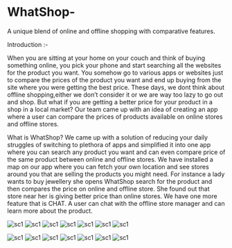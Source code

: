 # WhatShop-
A unique blend of online and offline shopping with comparative features.

Introduction :-

When you are sitting at your home on your couch and think of buying something
online, you pick your phone and start searching all the websites for the product you want.
You somehow go to various apps or websites just to compare the prices of the product you
want and end up buying from the site where you were getting the best price. These days,
we dont think about offline shopping,either we don’t consider it or we are way too lazy to
go out and shop. But what if you are getting a better price for your product in a shop in a
local market? Our team came up with an idea of creating an app where a user can compare
the prices of products available on online stores and offline stores.

What is WhatShop?
We came up with a solution of reducing your daily struggles of switching to
plethora of apps and simplified it into one app where you can search any product you want
and can even compare price of the same product between online and offline stores. We
have installed a map on our app where you can fetch your own location and see stores
around you that are selling the products you might need. For instance a lady wants to buy
jewellery she opens WhatShop search for the product and then compares the price on online
and offline store. She found out that store near her is giving better price than online stores.
We have one more feature that is CHAT. A user can chat with the offline store manager
and can learn more about the product.

![sc1](https://github.com/mohitkk123/WhatShop-/blob/master/sccc/Screenshot_2019-12-14-18-39-57-563_com.example.capstoneprototype.jpg)
![sc1](https://github.com/mohitkk123/WhatShop-/blob/master/sccc/Screenshot_2019-12-14-18-40-02-657_com.example.capstoneprototype.jpg)
![sc1](https://github.com/mohitkk123/WhatShop-/blob/master/sccc/Screenshot_2019-12-14-18-40-06-178_com.example.capstoneprototype.jpg)
![sc1](https://github.com/mohitkk123/WhatShop-/blob/master/sccc/Screenshot_2019-12-14-18-40-25-347_com.example.capstoneprototype.jpg)
![sc1](https://github.com/mohitkk123/WhatShop-/blob/master/sccc/Screenshot_2019-12-14-18-40-47-073_com.example.capstoneprototype.jpg)
![sc1](https://github.com/mohitkk123/WhatShop-/blob/master/sccc/Screenshot_2019-12-14-18-40-55-957_com.example.capstoneprototype.jpg)
![sc1](https://github.com/mohitkk123/WhatShop-/blob/master/sccc/Screenshot_2019-12-14-18-41-03-432_com.example.capstoneprototype.jpg)

![sc1](https://github.com/mohitkk123/WhatShop-/blob/master/sccc/Screenshot_2019-12-14-18-41-14-224_com.example.capstoneprototype.jpg)
![sc1](https://github.com/mohitkk123/WhatShop-/blob/master/sccc/Screenshot_2019-12-14-18-41-32-854_com.example.capstoneprototype.jpg)
![sc1](https://github.com/mohitkk123/WhatShop-/blob/master/sccc/Screenshot_2019-12-14-18-41-39-733_com.example.capstoneprototype.jpg)
![sc1](https://github.com/mohitkk123/WhatShop-/blob/master/sccc/Screenshot_2019-12-14-18-41-48-850_com.example.capstoneprototype.jpg)
![sc1](https://github.com/mohitkk123/WhatShop-/blob/master/sccc/Screenshot_2019-12-14-18-42-14-292_com.example.capstoneprototype.jpg)
![sc1](https://github.com/mohitkk123/WhatShop-/blob/master/sccc/Screenshot_2019-12-14-18-42-38-356_com.example.capstoneprototype.jpg)
![sc1](https://github.com/mohitkk123/WhatShop-/blob/master/sccc/Screenshot_2019-12-14-18-42-46-773_com.example.capstoneprototype.jpg)


